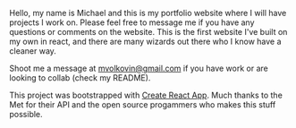 Hello, my name is Michael and this is my portfolio website where I will have projects I work on. Please feel free to message me if you have any questions or comments on the website. This is the first website I've built on my own in react, and there are many wizards out there who I know have a cleaner way. 

Shoot me a message at mvolkovin@gmail.com if you have work or are looking to collab (check my README).

This project was bootstrapped with [Create React App](https://github.com/facebook/create-react-app).
Much thanks to the Met for their API and the open source progammers who makes this stuff possible.
